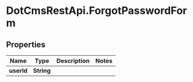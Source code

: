# DotCmsRestApi.ForgotPasswordForm

## Properties

Name | Type | Description | Notes
------------ | ------------- | ------------- | -------------
**userId** | **String** |  | 


